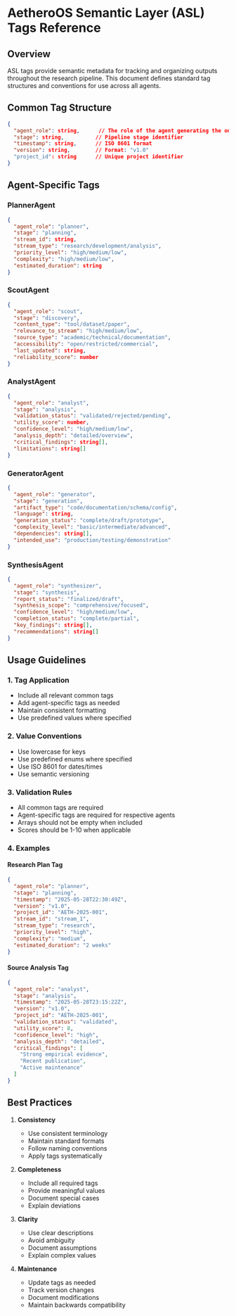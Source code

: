 # AetheroOS Semantic Layer (ASL) Tags Reference

## Overview
ASL tags provide semantic metadata for tracking and organizing outputs throughout the research pipeline. This document defines standard tag structures and conventions for use across all agents.

## Common Tag Structure
```json
{
  "agent_role": string,      // The role of the agent generating the output
  "stage": string,          // Pipeline stage identifier
  "timestamp": string,      // ISO 8601 format
  "version": string,        // Format: "v1.0"
  "project_id": string      // Unique project identifier
}
```

## Agent-Specific Tags

### PlannerAgent
```json
{
  "agent_role": "planner",
  "stage": "planning",
  "stream_id": string,
  "stream_type": "research/development/analysis",
  "priority_level": "high/medium/low",
  "complexity": "high/medium/low",
  "estimated_duration": string
}
```

### ScoutAgent
```json
{
  "agent_role": "scout",
  "stage": "discovery",
  "content_type": "tool/dataset/paper",
  "relevance_to_stream": "high/medium/low",
  "source_type": "academic/technical/documentation",
  "accessibility": "open/restricted/commercial",
  "last_updated": string,
  "reliability_score": number
}
```

### AnalystAgent
```json
{
  "agent_role": "analyst",
  "stage": "analysis",
  "validation_status": "validated/rejected/pending",
  "utility_score": number,
  "confidence_level": "high/medium/low",
  "analysis_depth": "detailed/overview",
  "critical_findings": string[],
  "limitations": string[]
}
```

### GeneratorAgent
```json
{
  "agent_role": "generator",
  "stage": "generation",
  "artifact_type": "code/documentation/schema/config",
  "language": string,
  "generation_status": "complete/draft/prototype",
  "complexity_level": "basic/intermediate/advanced",
  "dependencies": string[],
  "intended_use": "production/testing/demonstration"
}
```

### SynthesisAgent
```json
{
  "agent_role": "synthesizer",
  "stage": "synthesis",
  "report_status": "finalized/draft",
  "synthesis_scope": "comprehensive/focused",
  "confidence_level": "high/medium/low",
  "completion_status": "complete/partial",
  "key_findings": string[],
  "recommendations": string[]
}
```

## Usage Guidelines

### 1. Tag Application
- Include all relevant common tags
- Add agent-specific tags as needed
- Maintain consistent formatting
- Use predefined values where specified

### 2. Value Conventions
- Use lowercase for keys
- Use predefined enums where specified
- Use ISO 8601 for dates/times
- Use semantic versioning

### 3. Validation Rules
- All common tags are required
- Agent-specific tags are required for respective agents
- Arrays should not be empty when included
- Scores should be 1-10 when applicable

### 4. Examples

#### Research Plan Tag
```json
{
  "agent_role": "planner",
  "stage": "planning",
  "timestamp": "2025-05-28T22:30:49Z",
  "version": "v1.0",
  "project_id": "AETH-2025-001",
  "stream_id": "stream_1",
  "stream_type": "research",
  "priority_level": "high",
  "complexity": "medium",
  "estimated_duration": "2 weeks"
}
```

#### Source Analysis Tag
```json
{
  "agent_role": "analyst",
  "stage": "analysis",
  "timestamp": "2025-05-28T23:15:22Z",
  "version": "v1.0",
  "project_id": "AETH-2025-001",
  "validation_status": "validated",
  "utility_score": 8,
  "confidence_level": "high",
  "analysis_depth": "detailed",
  "critical_findings": [
    "Strong empirical evidence",
    "Recent publication",
    "Active maintenance"
  ]
}
```

## Best Practices

1. **Consistency**
   - Use consistent terminology
   - Maintain standard formats
   - Follow naming conventions
   - Apply tags systematically

2. **Completeness**
   - Include all required tags
   - Provide meaningful values
   - Document special cases
   - Explain deviations

3. **Clarity**
   - Use clear descriptions
   - Avoid ambiguity
   - Document assumptions
   - Explain complex values

4. **Maintenance**
   - Update tags as needed
   - Track version changes
   - Document modifications
   - Maintain backwards compatibility
